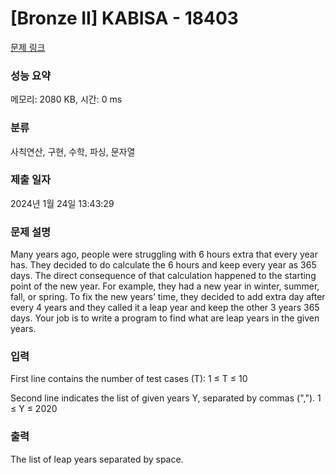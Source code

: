 # [Bronze II] KABISA - 18403 

[문제 링크](https://www.acmicpc.net/problem/18403) 

### 성능 요약

메모리: 2080 KB, 시간: 0 ms

### 분류

사칙연산, 구현, 수학, 파싱, 문자열

### 제출 일자

2024년 1월 24일 13:43:29

### 문제 설명

<p>Many years ago, people were struggling with 6 hours extra that every year has. They decided to do calculate the 6 hours and keep every year as 365 days. The direct consequence of that calculation happened to the starting point of the new year. For example, they had a new year in winter, summer, fall, or spring. To fix the new years’ time, they decided to add extra day after every 4 years and they called it a leap year and keep the other 3 years 365 days. Your job is to write a program to find what are leap years in the given years.</p>

### 입력 

 <p>First line contains the number of test cases (T): 1 ≤ T ≤ 10</p>

<p>Second line indicates the list of given years Y, separated by commas (","). 1 ≤ Y ≤ 2020</p>

### 출력 

 <p>The list of leap years separated by space.</p>


